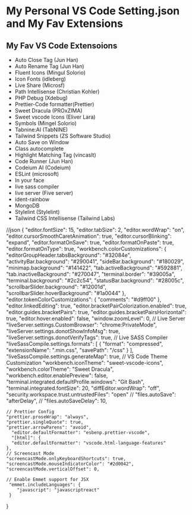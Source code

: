 <h1>My Personal VS Code Setting.json and My Fav Extensions</h1>
<h2>My Fav VS Code Extensoions</h2>
<ul>
  <li>Auto Close Tag (Jun Han)</li>
  <li>Auto Rename Tag (Jun Han)</li>
  <li>Fluent Icons (Mingul Solorio)</li>
  <li>Icon Fonts (idleberg)</li>
  <li>Live Share (Microsf)</li>
  <li>Path Intellisense (Christian Kohler)</li>
  <li>PHP Debug (Xdebug)</li>
  <li>Prettier-Code formatter(Prettier)</li>
  <li>Sweet Dracula (PROxZIMA)</li>
  <li>Sweet vscode Icons (Eliver Lara)</li>
  <li>Symbols (Mingel Solorio)</li>
  <li>Tabnine:AI (TabNINE)</li>
  <li>Tailwind Snippets (ZS Software Studio)</li>
  <li>Auto Save on Window</li>
  <li>Class autocomplete</li>
  <li>Highlight Matching Tag (vincaslt)</li>
  <li>Code Runner (Jun Han)</li>
  <li>Codeium AI (Codeium)</li>
  <li>ESLint (microsoft)</li>
  <li>In your face</li>
  <li>live sass compiler</li>
  <li>live server (Five server)</li>
  <li>ident-rainbow</li>
  <li>MongoDB</li>
  <li>Stylelint (Stylelint)</li>
  <li>Tailwind CSS Intellisense (Tailwind Labs)</li>
</ul>





//json
{
    "editor.fontSize": 15,
    "editor.tabSize": 2,
    "editor.wordWrap": "on",
    "editor.cursorSmoothCaretAnimation": true,
    "editor.cursorBlinking": "expand",
    "editor.formatOnSave": true,
    "editor.formatOnPaste": true,
    "editor.formatOnType": true,
    "workbench.colorCustomizations": {
      "editorGroupHeader.tabsBackground": "#32084e",
      "activityBar.background": "#290041",
      "sideBar.background": "#180029",
      "minimap.background": "#141422",
      "tab.activeBackground": "#592881",
      "tab.inactiveBackground": "#270047",
      "terminal.border": "#39005a",
      "terminal.background": "#2c2c54",
      "statusBar.background": "#28005c",
      "scrollbarSlider.background": "#12001d",
      "scrollbarSlider.hoverBackground": "#1a0044"
    },
    "editor.tokenColorCustomizations": {
      "comments": "#d9ff00"
    },
    "editor.linkedEditing": true,
    "editor.bracketPairColorization.enabled": true,
    "editor.guides.bracketPairs": true,
    "editor.guides.bracketPairsHorizontal": true,
    "editor.hover.enabled": false,
    "window.zoomLevel": 0,
    // Live Server 
    "liveServer.settings.CustomBrowser": "chrome:PrivateMode",
    "liveServer.settings.donotShowInfoMsg": true,
    "liveServer.settings.donotVerifyTags": true,
    // Live SASS Compiler
    "liveSassCompile.settings.formats": [
      {
        "format": "compressed",
        "extensionName": ".min.css",
        "savePath": "/css"
      }
    ],
    "liveSassCompile.settings.generateMap": true,
    // VS Code Theme Customization
    "workbench.iconTheme": "sweet-vscode-icons",
    "workbench.colorTheme": "Sweet Dracula",
    "workbench.editor.enablePreview": false,
    "terminal.integrated.defaultProfile.windows": "Git Bash",
    "terminal.integrated.fontSize": 20,
    "diffEditor.wordWrap": "off",
    "security.workspace.trust.untrustedFiles": "open"
    // "files.autoSave": "afterDelay",
    // "files.autoSaveDelay": 10,

    // Prettier Config
    "prettier.proseWrap": "always",
    "prettier.singleQuote": true,
    "prettier.arrowParens": "avoid",
      "editor.defaultFormatter": "esbenp.prettier-vscode",
      "[html]": {
      "editor.defaultFormatter": "vscode.html-language-features"
    },
    // Screencast Mode
    "screencastMode.onlyKeyboardShortcuts": true,
    "screencastMode.mouseIndicatorColor": "#2d0042",
    "screencastMode.verticalOffset": 0,

    // Enable Emmet support for JSX
     "emmet.includeLanguages": {
        "javascript": "javascriptreact"
     }
  }
